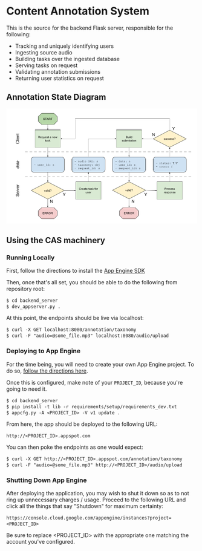 # Content Annotation System

This is the source for the backend Flask server, responsible for the following:

- Tracking and uniquely identifying users
- Ingesting source audio
- Building tasks over the ingested database
- Serving tasks on request
- Validating annotation submissions
- Returning user statistics on request

## Annotation State Diagram
![Annotation State Diagram](https://github.com/cosmir/open-mic/raw/master/docs/img/annotation_state_diagram.png "Annotation State Diagram")

## Using the CAS machinery

### Running Locally

First, follow the directions to install the [App Engine SDK](https://cloud.google.com/appengine/downloads#Google_App_Engine_SDK_for_Python)

Then, once that's all set, you should be able to do the following from
repository root:

```
$ cd backend_server
$ dev_appserver.py .
```

At this point, the endpoints should be live via localhost:

```
$ curl -X GET localhost:8080/annotation/taxonomy
$ curl -F "audio=@some_file.mp3" localhost:8080/audio/upload
```

### Deploying to App Engine

For the time being, you will need to create your own App Engine project. To do
so, [follow the directions here](https://console.cloud.google.com/freetrial?redirectPath=/start/appengine).

Once this is configured, make note of your `PROJECT_ID`, because you're going
to need it.

```
$ cd backend_server
$ pip install -t lib -r requirements/setup/requirements_dev.txt
$ appcfg.py -A <PROJECT_ID> -V v1 update .
```

From here, the app should be deployed to the following URL:

```
http://<PROJECT_ID>.appspot.com
```

You can then poke the endpoints as one would expect:

```
$ curl -X GET http://<PROJECT_ID>.appspot.com/annotation/taxonomy
$ curl -F "audio=@some_file.mp3" http://<PROJECT_ID>/audio/upload
```

### Shutting Down App Engine

After deploying the application, you may wish to shut it down so as to not
ring up unnecessary charges / usage. Proceed to the following URL and click
all the things that say "Shutdown" for maximum certainty:

```
https://console.cloud.google.com/appengine/instances?project=<PROJECT_ID>
```

Be sure to replace <PROJECT_ID> with the appropriate one matching the account
you've configured.

